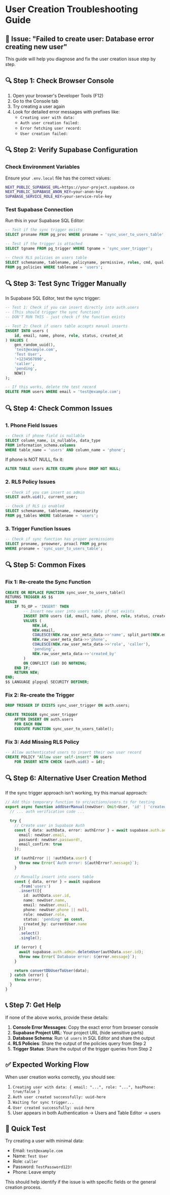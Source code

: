 # User Creation Troubleshooting Guide

## 🚨 Issue: "Failed to create user: Database error creating new user"

This guide will help you diagnose and fix the user creation issue step by step.

## 🔍 Step 1: Check Browser Console

1. Open your browser's Developer Tools (F12)
2. Go to the Console tab
3. Try creating a user again
4. Look for detailed error messages with prefixes like:
   - `Creating user with data:`
   - `Auth user creation failed:`
   - `Error fetching user record:`
   - `User creation failed:`

## 🔍 Step 2: Verify Supabase Configuration

### Check Environment Variables
Ensure your `.env.local` file has the correct values:
```bash
NEXT_PUBLIC_SUPABASE_URL=https://your-project.supabase.co
NEXT_PUBLIC_SUPABASE_ANON_KEY=your-anon-key
SUPABASE_SERVICE_ROLE_KEY=your-service-role-key
```

### Test Supabase Connection
Run this in your Supabase SQL Editor:
```sql
-- Test if the sync trigger exists
SELECT proname FROM pg_proc WHERE proname = 'sync_user_to_users_table';

-- Test if the trigger is attached
SELECT tgname FROM pg_trigger WHERE tgname = 'sync_user_trigger';

-- Check RLS policies on users table
SELECT schemaname, tablename, policyname, permissive, roles, cmd, qual 
FROM pg_policies WHERE tablename = 'users';
```

## 🔍 Step 3: Test Sync Trigger Manually

In Supabase SQL Editor, test the sync trigger:

```sql
-- Test 1: Check if you can insert directly into auth.users
-- (This should trigger the sync function)
-- DON'T RUN THIS - just check if the function exists

-- Test 2: Check if users table accepts manual inserts
INSERT INTO users (
    id, email, name, phone, role, status, created_at
) VALUES (
    gen_random_uuid(),
    'test@example.com',
    'Test User',
    '+1234567890',
    'caller',
    'pending',
    NOW()
);

-- If this works, delete the test record
DELETE FROM users WHERE email = 'test@example.com';
```

## 🔍 Step 4: Check Common Issues

### 1. Phone Field Issues
```sql
-- Check if phone field is nullable
SELECT column_name, is_nullable, data_type 
FROM information_schema.columns 
WHERE table_name = 'users' AND column_name = 'phone';
```

If phone is NOT NULL, fix it:
```sql
ALTER TABLE users ALTER COLUMN phone DROP NOT NULL;
```

### 2. RLS Policy Issues
```sql
-- Check if you can insert as admin
SELECT auth.uid(), current_user;

-- Check if RLS is enabled
SELECT schemaname, tablename, rowsecurity 
FROM pg_tables WHERE tablename = 'users';
```

### 3. Trigger Function Issues
```sql
-- Check if sync function has proper permissions
SELECT proname, proowner, proacl FROM pg_proc 
WHERE proname = 'sync_user_to_users_table';
```

## 🔍 Step 5: Common Fixes

### Fix 1: Re-create the Sync Function
```sql
CREATE OR REPLACE FUNCTION sync_user_to_users_table()
RETURNS TRIGGER AS $$
BEGIN
    IF TG_OP = 'INSERT' THEN
        -- Insert new user into users table if not exists
        INSERT INTO users (id, email, name, phone, role, status, created_by)
        VALUES (
            NEW.id,
            NEW.email,
            COALESCE(NEW.raw_user_meta_data->>'name', split_part(NEW.email, '@', 1)),
            NEW.raw_user_meta_data->>'phone',
            COALESCE(NEW.raw_user_meta_data->>'role', 'caller'),
            'pending',
            NEW.raw_user_meta_data->>'created_by'
        )
        ON CONFLICT (id) DO NOTHING;
    END IF;
    RETURN NEW;
END;
$$ LANGUAGE plpgsql SECURITY DEFINER;
```

### Fix 2: Re-create the Trigger
```sql
DROP TRIGGER IF EXISTS sync_user_trigger ON auth.users;

CREATE TRIGGER sync_user_trigger
    AFTER INSERT ON auth.users
    FOR EACH ROW
    EXECUTE FUNCTION sync_user_to_users_table();
```

### Fix 3: Add Missing RLS Policy
```sql
-- Allow authenticated users to insert their own user record
CREATE POLICY "Allow user self-insert" ON users
    FOR INSERT WITH CHECK (auth.uid() = id);
```

## 🔍 Step 6: Alternative User Creation Method

If the sync trigger approach isn't working, try this manual approach:

```typescript
// Add this temporary function to src/actions/users.ts for testing
export async function addUserManual(newUser: Omit<User, 'id' | 'createdAt' | 'status'>) {
  // ... auth verification code ...

  try {
    // Create user in Supabase Auth
    const { data: authData, error: authError } = await supabase.auth.admin.createUser({
      email: newUser.email,
      password: newUser.password!,
      email_confirm: true
    });

    if (authError || !authData.user) {
      throw new Error(`Auth error: ${authError?.message}`);
    }

    // Manually insert into users table
    const { data, error } = await supabase
      .from('users')
      .insert([{
        id: authData.user.id,
        name: newUser.name,
        email: newUser.email,
        phone: newUser.phone || null,
        role: newUser.role,
        status: 'pending' as const,
        created_by: currentUser.name
      }])
      .select()
      .single();

    if (error) {
      await supabase.auth.admin.deleteUser(authData.user.id);
      throw new Error(`Database error: ${error.message}`);
    }

    return convertDbUserToUser(data);
  } catch (error) {
    throw error;
  }
}
```

## 📞 Step 7: Get Help

If none of the above works, provide these details:

1. **Console Error Messages**: Copy the exact error from browser console
2. **Supabase Project URL**: Your project URL (hide sensitive parts)
3. **Database Schema**: Run `\d users` in SQL Editor and share the output
4. **RLS Policies**: Share the output of the policies query from Step 2
5. **Trigger Status**: Share the output of the trigger queries from Step 2

## ✅ Expected Working Flow

When user creation works correctly, you should see:
1. `Creating user with data: { email: "...", role: "...", hasPhone: true/false }`
2. `Auth user created successfully: uuid-here`
3. `Waiting for sync trigger...`
4. `User created successfully: uuid-here`
5. User appears in both Authentication → Users and Table Editor → users

## 🎯 Quick Test

Try creating a user with minimal data:
- Email: `test@example.com`
- Name: `Test User`
- Role: `caller`
- Password: `TestPassword123!`
- Phone: Leave empty

This should help identify if the issue is with specific fields or the general creation process.